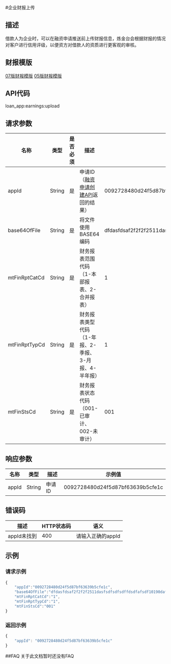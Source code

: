 #企业财报上传
## 描述
借款人为企业时，可以在融资申请推送前上传财报信息，炼金台会根据财报的情况对客户进行信用评级，以便资方对借款人的资质进行更客观的审核。
## 财报模版
<a href="https://dcms.lianjintai.com/downloads/finance/%E7%B3%BB%E7%BB%9F07%E7%89%88%E4%BC%81%E4%B8%9A%E8%B4%A2%E5%8A%A1%E6%8A%A5%E8%A1%A8.xlsx" target="_blank">07版财报模版</a>
<a href="https://dcms.lianjintai.com/downloads/finance/%E7%B3%BB%E7%BB%9F05%E7%89%88%E4%BC%81%E4%B8%9A%E8%B4%A2%E5%8A%A1%E6%8A%A5%E8%A1%A8.xlsx" target="_blank">05版财报模版</a>

## API代码
loan\_app:earnings:upload 

## 请求参数
| 名称 | 类型 | 是否必须 | 描述 | 示例值 |
| --- | --- | --- | --- | --- |
| appId | String | 是 | 申请ID（[融资申请创建API](2.1.1_融资申请创建.md)返回的结果） | 0092728480d24f5d87bf63639b5cfe1c |
| base64OfFile | String | 是 | 将文件使用BASE64编码 | dfdasfdsaf2f2f2f2511dasfsdfsdfsdffdsdfafsdf10190dafffb4863168ec04== |
| mtFinRptCatCd | String | 是 | 财务报表范围代码（1-本部报表、2-合并报表） | 1 |
| mtFinRptTypCd | String | 是 | 财务报表类型代码（1-年报、2-季报、3-月报、4-半年报） | 1 |
| mtFinStsCd | String | 是 | 财务报表状态代码（001-已审计、002-未审计） | 001 |

## 响应参数
| 名称 | 类型 | 描述 |示例值 |
| --- | --- | --- | --- |
| appId | String | 申请ID | 0092728480d24f5d87bf63639b5cfe1c |

## 错误码
| 描述 | HTTP状态码 | 语义 |
| --- | --- | --- | 
| appId未找到 | 400 | 请输入正确的appId |

## 示例
### 请求示例
```javascript
{
    "appId":"0092728480d24f5d87bf63639b5cfe1c",
	"base64OfFile":"dfdasfdsaf2f2f2f2511dasfsdfsdfsdffdsdfafsdf10190dafffb4863168ec04==",
	"mtFinRptCatCd":"1",
	"mtFinRptTypCd":"1",
	"mtFinStsCd":"001"
}
```
### 返回示例
```javascript
{
    "appId": "0092728480d24f5d87bf63639b5cfe1c"
}
```
##FAQ
关于此文档暂时还没有FAQ